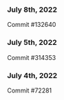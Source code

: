 ### July 8th, 2022

Commit #132640

### July 5th, 2022

Commit #314353


### July 4th, 2022

Commit #72281
